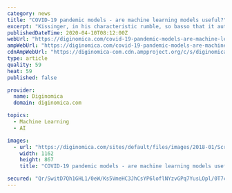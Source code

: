 ```yaml
---
category: news
title: "COVID-19 pandemic models - are machine learning models useful?"
excerpt: "Kissinger, in his characteristic rumble, so basso that it automatically sounds­profundo, replied, \"Because the stakes are so low.\" In Deep Learning for Physical Processes: Incorporating Prior Scientific Knowledge, Emmanuel de Bezenac adds that AI is most widely deployed (other than defense and intelligence, where it is not possible to gauge ..."
publishedDateTime: 2020-04-10T08:12:00Z
webUrl: "https://diginomica.com/covid-19-pandemic-models-are-machine-learning-models-useful"
ampWebUrl: "https://diginomica.com/covid-19-pandemic-models-are-machine-learning-models-useful?amp"
cdnAmpWebUrl: "https://diginomica-com.cdn.ampproject.org/c/s/diginomica.com/covid-19-pandemic-models-are-machine-learning-models-useful?amp"
type: article
quality: 59
heat: 59
published: false

provider:
  name: Diginomica
  domain: diginomica.com

topics:
  - Machine Learning
  - AI

images:
  - url: "https://diginomica.com/sites/default/files/images/2018-01/ScreenHunter_335-Jan.-02-05.07.jpg"
    width: 1162
    height: 867
    title: "COVID-19 pandemic models - are machine learning models useful?"

secured: "Qr/SwitD7Qh1GHL1/0eW/Ks5VmeHC3JhCsYP6loflNYzvGPq7YusLOpl/0T7cQlVVgCw+g7oEMfiRlbQs7YSYCeWZlHy5Y8ZuhXTKY2e0xEW+1S0tXuAno//jIuqL077XCI2M/aE9/cE4ozC2iWO3NAut1ijo7RI9uJqeDkXCKWN4WWOk+JJsS7vkTfJWV4u4qyd1p9PvZdUrjQ08lX5C+dvCe8AarvhqcGNO9G/oZh7OR15IXOCPdCq8wq7klwZLGaCEE3qGr69AIH8udkH2q7i4bvyuYPLfjwAHjrwrqAhZJHT5+AFf7I005YNe9licSN6EbEGkkJQFBkNS5UXZt7R61TWWtEi38c4YZJ304yFlQHBghg/XNpi+xEDOfH/TSUf+UV+EoyDxFRMj2GNlbktKnRpcmyr52NPeeYYzTIgFUiLm/ZaGGiFjjU3VSkKKeunMG0DB5oVDcBgQiytcbCOBNtkVS51SJUNlSfMn5Y=;ZBgHKr1W95WXqwDPgW21sw=="
---
```


